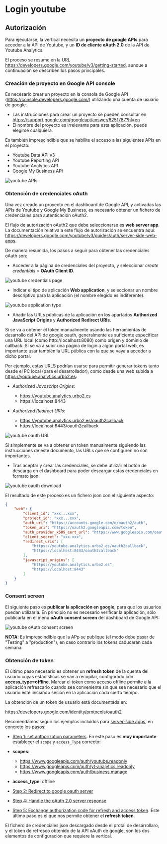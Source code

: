 # Login youtube

## Autorización

Para ejecutarse, la vertical necesita un **proyecto de google APIs** para acceder a la API de Youtube, y un **ID de cliente oAuth 2.0** de la API de Youtube Analytics.

El proceso se resume en la URL https://developers.google.com/youtube/v3/getting-started, aunque a continuación se describen los pasos principales.

### Creación de proyecto en Google API console

Es necesario crear un proyecto en la consola de Google API (https://console.developers.google.com/) utilizando una cuenta de usuario de google.

- Las instrucciones para crear un proyecto se pueden consultar en: https://support.google.com/googleapi/answer/6251787?hl=en
- El nombre del proyecto es irrelevante para esta aplicación, puede elegirse cualquiera.

Es también imprescindible que se habilite el acceso a las siguientes APIs en el proyecto:

- Youtube Data API v3
- Youtube Reporting API
- Youtube Analytics API
- Google My Business API

![youtube APIs](static/img/youtube_api.png)

### Obtención de credenciales oAuth

Una vez creado un proyecto en el dashboard de Google API, y activadas las APIs de Youtube y Google My Business, es necesario obtener un fichero de credenciales para autenticación oAuth2.

El flujo de autorización oAuth2 que debe seleccionarse es **web server app**. La documentación relativa a este flujo de autorización se encuentra aquí: https://developers.google.com/youtube/v3/guides/auth/server-side-web-apps.

De manera resumida, los pasos a seguir para obtener las credenciales oAuth son:

- Acceder a la página de credenciales del proyecto, y seleccionar *create credentials* > **OAuth Client ID**.

![youtube credentials page](static/img/youtube_cred_page.png)

- Indicar el tipo de aplicación **Web application**, y seleccionar un nombre descriptivo para la aplicación (el nombre elegido es indiferente).

![youtube application type](static/img/youtube_app_type.png)

- Añadir las URLs públicas de la aplicación en los apartados **Authorized JavaScript Origins** y **Authorized Redirect URIs**.

Si se va a obtener el token manualmente usando las herramientas de desarrollo del API de google oauth, generalmente es suficiente especificar una URL local (como http://localhost:8080) como origen y dominio de callback. Si se va a subir una página de login a algún portal web, es importante usar también la URL pública con la que se vaya a acceder a dicho portal. 

Por ejemplo, estas URLS podrían usarse para permitir generar tokens tanto desde el PC local (para el desarrollador), como desde una web subida a https://youtube.analytics.urbo2.es:

- *Authorized Javascript Origins*:
  - https://youtube.analytics.urbo2.es
  - https://localhost:8443

- *Authorized Redirect URIs*:
  - https://youtube.analytics.urbo2.es/oauth2callback
  - https://localhost:8443/oauth2callback

![youtube oauth URL](static/img/youtube_oauth_url.png)

Si simplemente se va a obtener un token manualmente siguiendo las instrucciones de este documento, las URLs que se configuren no son importantes.

- Tras aceptar y crear las credenciales, se debe utilizar el botón de descarga en el dashboard para poder descargar estas credenciales en formato json:

![youtube oauth download](static/img/youtube_oauth_download.png)

El resultado de este proceso es un fichero json con el siguiente aspecto:

```json
{
    "web": {
        "client_id": "xxx...xxx",
        "project_id": "xxx...xxx",
        "auth_uri": "https://accounts.google.com/o/oauth2/auth",
        "token_uri": "https://oauth2.googleapis.com/token",
        "auth_provider_x509_cert_url": "https://www.googleapis.com/oauth2/v1/certs",
        "client_secret": "xxx.xxx",
        "redirect_uris": [
            "https://youtube.analytics.urbo2.es/oauth2callback",
            "https://localhost:8443/oauth2callback"
        ],
        "javascript_origins": [
            "https://youtube.analytics.urbo2.es",
            "https://localhost:8443"
        ]
    }
}
```

### Consent screen

El siguiente paso es **publicar la aplicación en google**, para que los usuarios puedan utilizarla. En principio no es necesario verificar la aplicación, sólo publicarla en el menú **oAuth consent screen** del dashboard de Google API:

![youtube oAuth consent screen](static/img/youtube_consent_screen.png)

**NOTA**: Es imprescindible que la APp se publique (el modo debe pasar de "Testing" a "production"), en caso contrario los tokens caducarán cada semana.

### Obtención de token

El último paso necesario es obtener un **refresh token** de la cuenta del usuario cuyas estadísticas se van a recopilar, configurado con **access_type=offline**. Marcar el token como acceso offline permite a la aplicación refrescarlo cuando sea conveniente sin que sea necesario que el usuario esté iniciando sesión en la aplicación cada cierto tiempo.

La obtención de un token de usuario está documentada en:

https://developers.google.com/identity/protocols/oauth2

Recomendamos seguir los ejemplos incluidos para [server-side apps](https://developers.google.com/identity/protocols/oauth2/web-server), en concreto los pasos:

- [Step 1: set authorization parameters](https://developers.google.com/identity/protocols/oauth2/web-server#creatingclient). En este paso es **muy importante** establecer el `scope` y `access_Type` correcto:

- **scopes**:

  - https://www.googleapis.com/auth/youtube.readonly
  - https://www.googleapis.com/auth/yt-analytics.readonly
  - https://www.googleapis.com/auth/business.manage

- **access_type**: offline

- [Step 2: Redirect to google oauth server](https://developers.google.com/identity/protocols/oauth2/web-server#redirecting)
- [Step 4: Handle the oAuth 2.0 server response](https://developers.google.com/identity/protocols/oauth2/web-server#handlingresponse)
- [Step 5: Exchange authorization code for refresh and access token](https://developers.google.com/identity/protocols/oauth2/web-server#exchange-authorization-code). Este último paso es el que nos permite obtener el **refresh token**.

El fichero de credenciales json descargado desde el protal de desarrollaro, y el token de refresco obtenido de la API oAuth de google, son los dos elementos de configuración que requiere la vertical.
